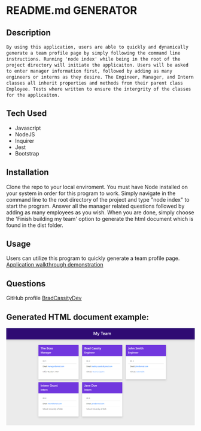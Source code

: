 # README.md GENERATOR

  ## Description

    By using this application, users are able to quickly and dynamically generate a team profile page by simply following the command line instructions. Running 'node index' while being in the root of the project directory will initiate the applicaiton. Users will be asked to enter manager information first, followed by adding as many engineers or interns as they desire. The Engineer, Manager, and Intern classes all inherit properties and methods from their parent class Employee. Tests where written to ensure the intergrity of the classes for the applicaiton. 

  ## Tech Used

  * Javascript
  * NodeJS
  * Inquirer
  * Jest
  * Bootstrap

  ## Installation

  Clone the repo to your local enviroment. You must have Node installed on your system in order for this program to work. Simply navigate in the command line to the root directory of the project and type "node index" to start the program. Answer all the manager related questions followed by adding as many employees as you wish. When you are done, simply choose the 'Finish building my team' option to generate the html document which is found in the dist folder. 

  ## Usage

  Users can utilize this program to quickly generate a team profile page. 
  [Application walkthrough demonstration](https://drive.google.com/file/d/1EnVtWii7Pg9bEgIc5QL2RoVCjMlDkMEn/view)

  ## Questions

  GitHub profile [BradCassityDev](https://github.com/BradCassityDev)

## Generated HTML document example:
![Working Project Screenshot](/app.PNG)
